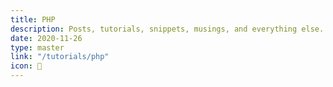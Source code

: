 ```yaml
---
title: PHP
description: Posts, tutorials, snippets, musings, and everything else.
date: 2020-11-26
type: master
link: "/tutorials/php"
icon: 📝
---
```

